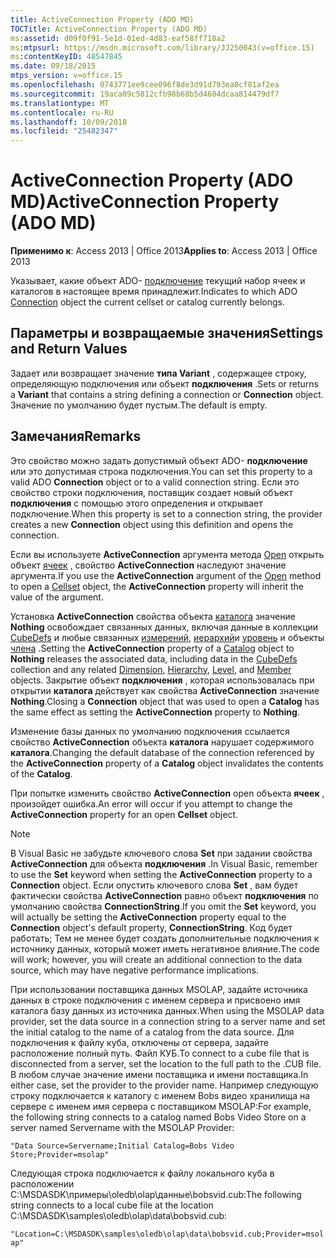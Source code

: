 ```yaml
---
title: ActiveConnection Property (ADO MD)
TOCTitle: ActiveConnection Property (ADO MD)
ms:assetid: d09f0f91-5e1d-01ed-4d83-eaf58ff718a2
ms:mtpsurl: https://msdn.microsoft.com/library/JJ250043(v=office.15)
ms:contentKeyID: 48547845
ms.date: 09/18/2015
mtps_version: v=office.15
ms.openlocfilehash: 0743771ee9cee096f8de3d91d793ea8cf81af2ea
ms.sourcegitcommit: 19aca09c5812cfb98b68b5d4604dcaa814479df7
ms.translationtype: MT
ms.contentlocale: ru-RU
ms.lasthandoff: 10/09/2018
ms.locfileid: "25482347"
---
```

# <a name="activeconnection-property-ado-md"></a><span data-ttu-id="ce551-102">ActiveConnection Property (ADO MD)</span><span class="sxs-lookup"><span data-stu-id="ce551-102">ActiveConnection Property (ADO MD)</span></span>


<span data-ttu-id="ce551-103">**Применимо к**: Access 2013 | Office 2013</span><span class="sxs-lookup"><span data-stu-id="ce551-103">**Applies to**: Access 2013 | Office 2013</span></span>

<span data-ttu-id="ce551-104">Указывает, какие объект ADO- [подключение](connection-object-ado.md) текущий набор ячеек и каталогов в настоящее время принадлежит.</span><span class="sxs-lookup"><span data-stu-id="ce551-104">Indicates to which ADO [Connection](connection-object-ado.md) object the current cellset or catalog currently belongs.</span></span>

## <a name="settings-and-return-values"></a><span data-ttu-id="ce551-105">Параметры и возвращаемые значения</span><span class="sxs-lookup"><span data-stu-id="ce551-105">Settings and Return Values</span></span>

<span data-ttu-id="ce551-106">Задает или возвращает значение **типа Variant** , содержащее строку, определяющую подключения или объект **подключения** .</span><span class="sxs-lookup"><span data-stu-id="ce551-106">Sets or returns a **Variant** that contains a string defining a connection or **Connection** object.</span></span> <span data-ttu-id="ce551-107">Значение по умолчанию будет пустым.</span><span class="sxs-lookup"><span data-stu-id="ce551-107">The default is empty.</span></span>

## <a name="remarks"></a><span data-ttu-id="ce551-108">Замечания</span><span class="sxs-lookup"><span data-stu-id="ce551-108">Remarks</span></span>

<span data-ttu-id="ce551-109">Это свойство можно задать допустимый объект ADO- **подключение** или это допустимая строка подключения.</span><span class="sxs-lookup"><span data-stu-id="ce551-109">You can set this property to a valid ADO **Connection** object or to a valid connection string.</span></span> <span data-ttu-id="ce551-110">Если это свойство строки подключения, поставщик создает новый объект **подключения** с помощью этого определения и открывает подключение.</span><span class="sxs-lookup"><span data-stu-id="ce551-110">When this property is set to a connection string, the provider creates a new **Connection** object using this definition and opens the connection.</span></span>

<span data-ttu-id="ce551-111">Если вы используете **ActiveConnection** аргумента метода [Open](open-method-ado-md.md) открыть объект [ячеек](cellset-object-ado-md.md) , свойство **ActiveConnection** наследуют значение аргумента.</span><span class="sxs-lookup"><span data-stu-id="ce551-111">If you use the **ActiveConnection** argument of the [Open](open-method-ado-md.md) method to open a [Cellset](cellset-object-ado-md.md) object, the **ActiveConnection** property will inherit the value of the argument.</span></span>

<span data-ttu-id="ce551-112">Установка **ActiveConnection** свойства объекта [каталога](catalog-object-ado-md.md) значение **Nothing** освобождает связанных данных, включая данные в коллекции [CubeDefs](cubedefs-collection-ado-md.md) и любые связанных [измерений](dimension-object-ado-md.md), [иерархий](hierarchy-object-ado-md.md)и [уровень](level-object-ado-md.md) и объекты [члена](member-object-ado-md.md) .</span><span class="sxs-lookup"><span data-stu-id="ce551-112">Setting the **ActiveConnection** property of a [Catalog](catalog-object-ado-md.md) object to **Nothing** releases the associated data, including data in the [CubeDefs](cubedefs-collection-ado-md.md) collection and any related [Dimension](dimension-object-ado-md.md), [Hierarchy](hierarchy-object-ado-md.md), [Level](level-object-ado-md.md), and [Member](member-object-ado-md.md) objects.</span></span> <span data-ttu-id="ce551-113">Закрытие объект **подключения** , которая использовалась при открытии **каталога** действует как свойства **ActiveConnection** значение **Nothing**.</span><span class="sxs-lookup"><span data-stu-id="ce551-113">Closing a **Connection** object that was used to open a **Catalog** has the same effect as setting the **ActiveConnection** property to **Nothing**.</span></span>

<span data-ttu-id="ce551-114">Изменение базы данных по умолчанию подключения ссылается свойство **ActiveConnection** объекта **каталога** нарушает содержимого **каталога**.</span><span class="sxs-lookup"><span data-stu-id="ce551-114">Changing the default database of the connection referenced by the **ActiveConnection** property of a **Catalog** object invalidates the contents of the **Catalog**.</span></span>

<span data-ttu-id="ce551-115">При попытке изменить свойство **ActiveConnection** open объекта **ячеек** , произойдет ошибка.</span><span class="sxs-lookup"><span data-stu-id="ce551-115">An error will occur if you attempt to change the **ActiveConnection** property for an open **Cellset** object.</span></span>


> [!NOTE]
> <P><span data-ttu-id="ce551-116">В Visual Basic не забудьте ключевого слова <STRONG>Set</STRONG> при задании свойства <STRONG>ActiveConnection</STRONG> для объекта <STRONG>подключения</STRONG> .</span><span class="sxs-lookup"><span data-stu-id="ce551-116">In Visual Basic, remember to use the <STRONG>Set</STRONG> keyword when setting the <STRONG>ActiveConnection</STRONG> property to a <STRONG>Connection</STRONG> object.</span></span> <span data-ttu-id="ce551-117">Если опустить ключевого слова <STRONG>Set</STRONG> , вам будет фактически свойства <STRONG>ActiveConnection</STRONG> равно объект <STRONG>подключения</STRONG> по умолчанию свойства <STRONG>ConnectionString</STRONG>.</span><span class="sxs-lookup"><span data-stu-id="ce551-117">If you omit the <STRONG>Set</STRONG> keyword, you will actually be setting the <STRONG>ActiveConnection</STRONG> property equal to the <STRONG>Connection</STRONG> object's default property, <STRONG>ConnectionString</STRONG>.</span></span> <span data-ttu-id="ce551-118">Код будет работать; Тем не менее будет создать дополнительные подключения к источнику данных, который может иметь негативное влияние.</span><span class="sxs-lookup"><span data-stu-id="ce551-118">The code will work; however, you will create an additional connection to the data source, which may have negative performance implications.</span></span></P>



<span data-ttu-id="ce551-119">При использовании поставщика данных MSOLAP, задайте источника данных в строке подключения с именем сервера и присвоено имя каталога базу данных из источника данных.</span><span class="sxs-lookup"><span data-stu-id="ce551-119">When using the MSOLAP data provider, set the data source in a connection string to a server name and set the initial catalog to the name of a catalog from the data source.</span></span> <span data-ttu-id="ce551-120">Для подключения к файлу куба, отключены от сервера, задайте расположение полный путь. Файл КУБ.</span><span class="sxs-lookup"><span data-stu-id="ce551-120">To connect to a cube file that is disconnected from a server, set the location to the full path to the .CUB file.</span></span> <span data-ttu-id="ce551-121">В любом случае значение имени поставщика и имени поставщика.</span><span class="sxs-lookup"><span data-stu-id="ce551-121">In either case, set the provider to the provider name.</span></span> <span data-ttu-id="ce551-122">Например следующую строку подключается к каталогу с именем Bobs видео хранилища на сервере с именем имя сервера с поставщиком MSOLAP:</span><span class="sxs-lookup"><span data-stu-id="ce551-122">For example, the following string connects to a catalog named Bobs Video Store on a server named Servername with the MSOLAP Provider:</span></span>

`"Data Source=Servername;Initial Catalog=Bobs Video Store;Provider=msolap"`

<span data-ttu-id="ce551-123">Следующая строка подключается к файлу локального куба в расположении C:\\MSDASDK\\примеры\\oledb\\olap\\данные\\bobsvid.cub:</span><span class="sxs-lookup"><span data-stu-id="ce551-123">The following string connects to a local cube file at the location C:\\MSDASDK\\samples\\oledb\\olap\\data\\bobsvid.cub:</span></span>

`"Location=C:\MSDASDK\samples\oledb\olap\data\bobsvid.cub;Provider=msolap"`

